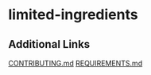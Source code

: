 # limited-ingredients




## Additional Links
[CONTRIBUTING.md](https://github.com/nyu-software-engineering/limited-ingredients/blob/master/CONTRIBUTING.md) 
[REQUIREMENTS.md](https://github.com/nyu-software-engineering/limited-ingredients/blob/master/REQUIREMENTS.md) 